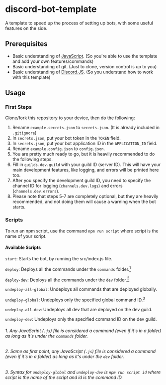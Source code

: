 # discord-bot-template
A template to speed up the process of setting up bots, with some useful features on the side.

## Prerequisites
- Basic understanding of [JavaScript](https://www.google.com/url?sa=t&source=web&rct=j&opi=89978449&url=https://eloquentjavascript.net/&ved=2ahUKEwiYw6e_sqqIAxWNgP0HHQXoNRkQFnoECAgQAQ&usg=AOvVaw2HqtTANHMsp-padDowNV2O).
(So you're able to use the template and add your own features/commands)
- Basic understanding of git.
(Just to clone, version control is up to you)
- Basic understanding of [Discord.JS](https://discord.js.org).
(So you understand how to work with this template)

## Usage
### First Steps

Clone/fork this repository to your device, then do the following:

1. Rename `example.secrets.json` to `secrets.json`. (It is already included in `.gitignore`)
2. In `secrets.json`, put your bot token in the `TOKEN` field.
3. In `secrets.json`, put your bot application ID in the `APPLICATION_ID` field.
4. Rename `example.config.json` to `config.json`.
5. You are pretty much ready to go, but it is heavily recommended to do the following steps.
6. Fill in `guilds.dev.guild` with your guild ID (server ID). This will have your main development features, like logging, and errors will be printed here too.
7. After you specify the development guild ID, you need to specify the channel ID for logging (`channels.dev.logs`) and errors (`channels.dev.errors`).
8. Please note that steps 5-7 are completely optional, but they are heavily recommended, and not doing them will cause a warning when the bot starts.

### Scripts

To run an npm script, use the command `npm run script` where script is the name of your script.

#### Available Scripts
`start`: Starts the bot, by running the src/index.js file.

`deploy`: Deploys all the commands under the `commands` folder.[<sup>1</sup>](https://github.com/recleun/discord-bot-template#1-any-javascript-js-file-is-considered-a-command-even-if-its-in-a-folder-as-long-as-its-under-the-commands-folder)

`deploy-dev`: Deploys all the commands under the `dev` folder.[<sup>2</sup>](https://github.com/recleun/discord-bot-template#2-same-as-first-point-any-javascript-js-file-is-considered-a-command-even-if-its-in-a-folder-as-long-as-its-under-the-dev-folder)

`undeploy-all-global`: Undeploys all commands that are deployed globally.

`undeploy-global`: Undeploys only the specified global command ID.[<sup>3</sup>](https://github.com/recleun/discord-bot-template#3-syntax-for-undeploy-global-and-undeploy-dev-is-npm-run-script-id-where-script-is-the-name-of-the-script-and-id-is-the-command-id)

`undeploy-all-dev`: Undeploys all dev that are deployed on the dev guild.

`undeploy-dev`: Undeploys only the specified command ID on the dev guild.

###### 1. Any JavaScript (`.js`) file is considered a command (even if it's in a folder) as long as it's under the `commands` folder.
###### 2. Same as first point, any JavaScript (`.js`) file is considered a command (even if it's in a folder) as long as it's under the `dev` folder.
###### 3. Syntax for `undeploy-global` and `undeploy-dev` is `npm run script id` where script is the name of the script and id is the command ID.
